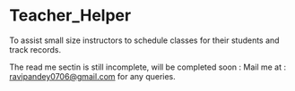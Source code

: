 # Teacher_Helper
To assist small size instructors to schedule classes for their students and track records.


The read me sectin is still incomplete, will be completed soon :
Mail me at : ravipandey0706@gmail.com for any queries. 
